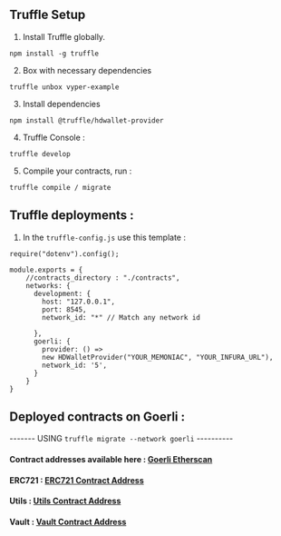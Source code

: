 ## Truffle Setup 

1. Install Truffle globally.

`npm install -g truffle`

2. Box with necessary dependencies

`truffle unbox vyper-example`

3. Install dependencies 

``` npm install @truffle/hdwallet-provider ``` 

4. Truffle Console :

`truffle develop`

5. Compile your contracts, run :

`truffle compile / migrate`


## Truffle deployments :

1. In the ``` truffle-config.js ``` use this template : 

``` const HDWalletProvider = require('@truffle/hdwallet-provider');
require("dotenv").config();

module.exports = {
    //contracts_directory : "./contracts",
    networks: {
      development: {
        host: "127.0.0.1",
        port: 8545,
        network_id: "*" // Match any network id
        
      },
      goerli: {
        provider: () =>
        new HDWalletProvider("YOUR_MEMONIAC", "YOUR_INFURA_URL"),
        network_id: '5',
      }
    }
}
``` 
## Deployed contracts on Goerli : 

------- USING ``` truffle migrate --network goerli ``` ---------- 

#### Contract addresses available here : [Goerli Etherscan](https://goerli.etherscan.io/address/0xae8Cf2241562dA2453CbC77e408cfb52BBa0897e)

#### ERC721 : [ERC721 Contract Address](https://goerli.etherscan.io/address/0xae8Cf2241562dA2453CbC77e408cfb52BBa0897e)
#### Utils : [Utils Contract Address](https://goerli.etherscan.io/address/0xAA5201479713a4bF4214B548a7bA7D9EAc2791Df)
#### Vault : [Vault Contract Address](https://goerli.etherscan.io/address/0x853fcAEDff1650F8FC2E9810BC22B055F167d921)




